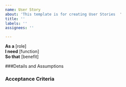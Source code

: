 ```yaml
---
name: User Story
about: 'This template is for creating User Stories  '
title: ''
labels: ''
assignees: ''

---
```


**As a** [role]  
 **I need** [function]  
 **So that** [benefit]  
   
 ###Details and Assumptions

   
 ### Acceptance Criteria  
   

